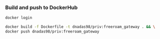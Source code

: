 ### Build and push to DockerHub
```Bash
docker login
```
```Bash
docker build -f Dockerfile -t dnadas98/priv:freeroam_gateway . && \
docker push dnadas98/priv:freeroam_gateway
```